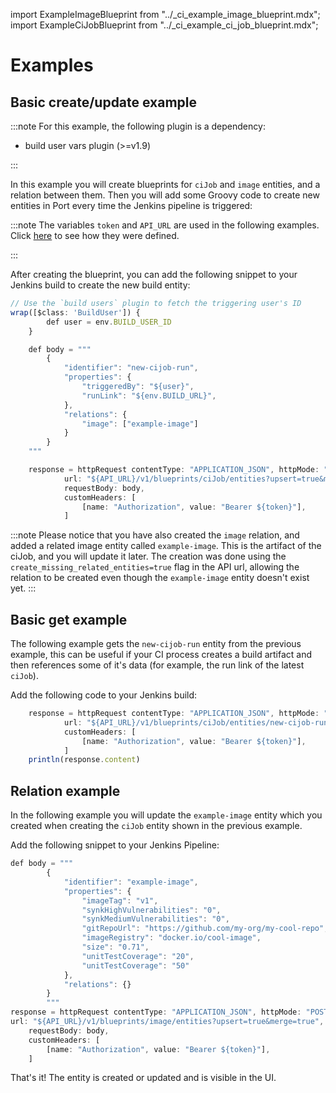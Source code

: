 import ExampleImageBlueprint from "../\_ci_example_image_blueprint.mdx";
import ExampleCiJobBlueprint from "../\_ci_example_ci_job_blueprint.mdx";

# Examples

## Basic create/update example

:::note
For this example, the following plugin is a dependency:

- build user vars plugin (>=v1.9)

:::

In this example you will create blueprints for `ciJob` and `image` entities, and a relation between them. Then you will add some Groovy code to create new entities in Port every time the Jenkins pipeline is triggered:

<ExampleImageBlueprint />

<ExampleCiJobBlueprint />

:::note
The variables `token` and `API_URL` are used in the following examples.
Click [here](./jenkins-deployment.md#fetching-your-api-token) to see how they were defined.

:::

After creating the blueprint, you can add the following snippet to your Jenkins build to create the new build entity:

```js showLineNumbers
// Use the `build users` plugin to fetch the triggering user's ID
wrap([$class: 'BuildUser']) {
        def user = env.BUILD_USER_ID
    }

    def body = """
        {
            "identifier": "new-cijob-run",
            "properties": {
                "triggeredBy": "${user}",
                "runLink": "${env.BUILD_URL}",
            },
            "relations": {
                "image": ["example-image"]
            }
        }
    """

    response = httpRequest contentType: "APPLICATION_JSON", httpMode: "POST",
            url: "${API_URL}/v1/blueprints/ciJob/entities?upsert=true&merge=true&create_missing_related_entities=true",
            requestBody: body,
            customHeaders: [
                [name: "Authorization", value: "Bearer ${token}"],
            ]
```

:::note
Please notice that you have also created the `image` relation, and added a related image entity called `example-image`. This is the artifact of the ciJob, and you will update it later.
The creation was done using the `create_missing_related_entities=true` flag in the API url, allowing the relation to be created even though the `example-image` entity doesn't exist yet.
:::

## Basic get example

The following example gets the `new-cijob-run` entity from the previous example, this can be useful if your CI process creates a build artifact and then references some of it's data (for example, the run link of the latest `ciJob`).

Add the following code to your Jenkins build:

```js showLineNumbers
    response = httpRequest contentType: "APPLICATION_JSON", httpMode: "GET",
            url: "${API_URL}/v1/blueprints/ciJob/entities/new-cijob-run",
            customHeaders: [
                [name: "Authorization", value: "Bearer ${token}"],
            ]
    println(response.content)
```

## Relation example

In the following example you will update the `example-image` entity which you created when creating the `ciJob` entity shown in the previous example.

Add the following snippet to your Jenkins Pipeline:

```js showLineNumbers
def body = """
        {
            "identifier": "example-image",
            "properties": {
                "imageTag": "v1",
                "synkHighVulnerabilities": "0",
                "synkMediumVulnerabilities": "0",
                "gitRepoUrl": "https://github.com/my-org/my-cool-repo",
                "imageRegistry": "docker.io/cool-image",
                "size": "0.71",
                "unitTestCoverage": "20",
                "unitTestCoverage": "50"
            },
            "relations": {}
        }
        """
response = httpRequest contentType: "APPLICATION_JSON", httpMode: "POST",
url: "${API_URL}/v1/blueprints/image/entities?upsert=true&merge=true",
    requestBody: body,
    customHeaders: [
        [name: "Authorization", value: "Bearer ${token}"],
    ]
```

That's it! The entity is created or updated and is visible in the UI.
